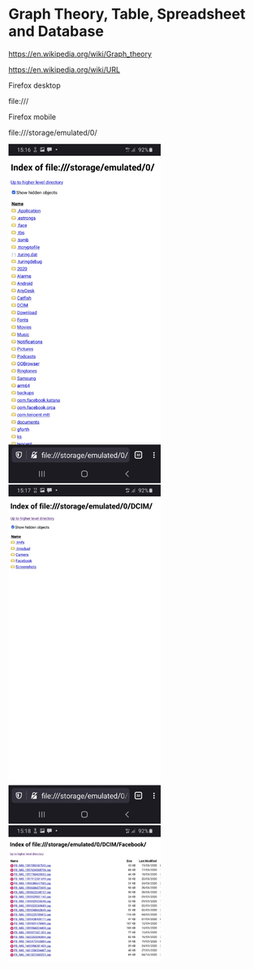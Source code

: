 # Graph Theory, Table, Spreadsheet and Database

https://en.wikipedia.org/wiki/Graph_theory

https://en.wikipedia.org/wiki/URL


Firefox desktop

file:///

Firefox mobile

file:///storage/emulated/0/

<img src="https://github.com/udexon/MI4/blob/master/img/T004_android_root.jpg" width=300>

<img src="https://github.com/udexon/MI4/blob/master/img/T004_android_dcim.jpg" width=300>

<img src="https://github.com/udexon/MI4/blob/master/img/T004_android_facebook.jpg" width=300>
